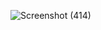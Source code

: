 ![Screenshot (414)](https://user-images.githubusercontent.com/101226179/201573484-2edbc808-ce8e-47c2-9394-7bd420e24bb3.png)
